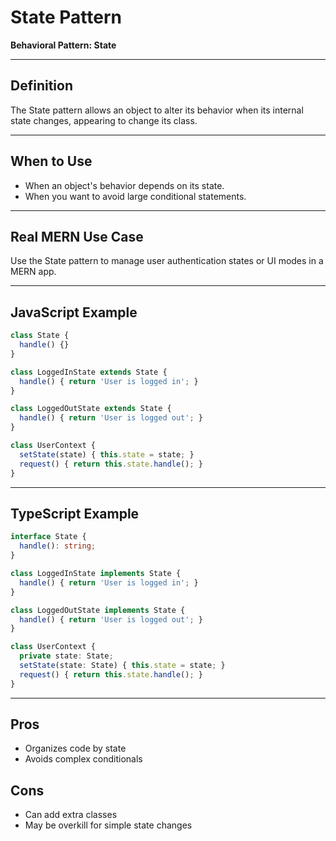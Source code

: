 # State Pattern

**Behavioral Pattern: State**

---

## Definition
The State pattern allows an object to alter its behavior when its internal state changes, appearing to change its class.

---

## When to Use
- When an object's behavior depends on its state.
- When you want to avoid large conditional statements.

---

## Real MERN Use Case
Use the State pattern to manage user authentication states or UI modes in a MERN app.

---

## JavaScript Example
```js
class State {
  handle() {}
}

class LoggedInState extends State {
  handle() { return 'User is logged in'; }
}

class LoggedOutState extends State {
  handle() { return 'User is logged out'; }
}

class UserContext {
  setState(state) { this.state = state; }
  request() { return this.state.handle(); }
}
```

---

## TypeScript Example
```ts
interface State {
  handle(): string;
}

class LoggedInState implements State {
  handle() { return 'User is logged in'; }
}

class LoggedOutState implements State {
  handle() { return 'User is logged out'; }
}

class UserContext {
  private state: State;
  setState(state: State) { this.state = state; }
  request() { return this.state.handle(); }
}
```

---

## Pros
- Organizes code by state
- Avoids complex conditionals

## Cons
- Can add extra classes
- May be overkill for simple state changes